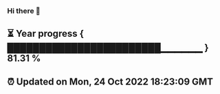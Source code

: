 ### Hi there 👋
⏳ Year progress { ████████████████████████▁▁▁▁▁▁ } 81.31 %
---
⏰ Updated on Mon, 24 Oct 2022 18:23:09 GMT
---
